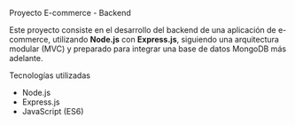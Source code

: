 Proyecto E-commerce - Backend

Este proyecto consiste en el desarrollo del backend de una aplicación de e-commerce, utilizando **Node.js** con **Express.js**, siguiendo una arquitectura modular (MVC) y preparado para integrar una base de datos MongoDB más adelante.

Tecnologías utilizadas

- Node.js
- Express.js
- JavaScript (ES6)